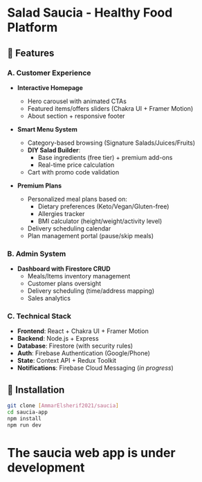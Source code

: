 # Salad Saucia - Healthy Food Platform

## 🥗 Features

### **A. Customer Experience**

- **Interactive Homepage**

  - Hero carousel with animated CTAs
  - Featured items/offers sliders (Chakra UI + Framer Motion)
  - About section + responsive footer

- **Smart Menu System**

  - Category-based browsing (Signature Salads/Juices/Fruits)
  - **DIY Salad Builder**:
    - Base ingredients (free tier) + premium add-ons
    - Real-time price calculation
  - Cart with promo code validation

- **Premium Plans**
  - Personalized meal plans based on:
    - Dietary preferences (Keto/Vegan/Gluten-free)
    - Allergies tracker
    - BMI calculator (height/weight/activity level)
  - Delivery scheduling calendar
  - Plan management portal (pause/skip meals)

### **B. Admin System**

- **Dashboard with Firestore CRUD**
  - Meals/Items inventory management
  - Customer plans oversight
  - Delivery scheduling (time/address mapping)
  - Sales analytics

### **C. Technical Stack**

- **Frontend**: React + Chakra UI + Framer Motion
- **Backend**: Node.js + Express
- **Database**: Firestore (with security rules)
- **Auth**: Firebase Authentication (Google/Phone)
- **State**: Context API + Redux Toolkit
- **Notifications**: Firebase Cloud Messaging (_in progress_)

## 🚀 Installation

```bash
git clone [AmmarElsherif2021/saucia]
cd saucia-app
npm install
npm run dev
```

# The saucia web app is under development
